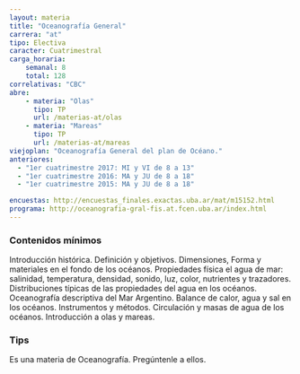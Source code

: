 ```yaml
---
layout: materia
title: "Oceanografía General"
carrera: "at"
tipo: Electiva
caracter: Cuatrimestral
carga_horaria: 
    semanal: 8
    total: 128
correlativas: "CBC"
abre: 
    - materia: "Olas"
      tipo: TP
      url: /materias-at/olas
    - materia: "Mareas"
      tipo: TP
      url: /materias-at/mareas
viejoplan: "Oceanografía General del plan de Océano."
anteriores:
  - "1er cuatrimestre 2017: MI y VI de 8 a 13" 
  - "1er cuatrimestre 2016: MA y JU de 8 a 18"
  - "1er cuatrimestre 2015: MA y JU de 8 a 18"

encuestas: http://encuestas_finales.exactas.uba.ar/mat/m15152.html
programa: http://oceanografia-gral-fis.at.fcen.uba.ar/index.html
---
```


### Contenidos mínimos
Introducción histórica. Definición y objetivos. Dimensiones, Forma y materiales en el fondo de los océanos. Propiedades física el agua de mar: salinidad, temperatura, densidad, sonido, luz, color, nutrientes y trazadores. Distribuciones típicas de las propiedades del agua en los océanos. Oceanografía descriptiva del Mar Argentino. Balance de calor, agua y sal en los océanos. Instrumentos y métodos. Circulación y masas de agua de los océanos. Introducción a olas y mareas.

### Tips
Es una materia de Oceanografía. Pregúntenle a ellos. 